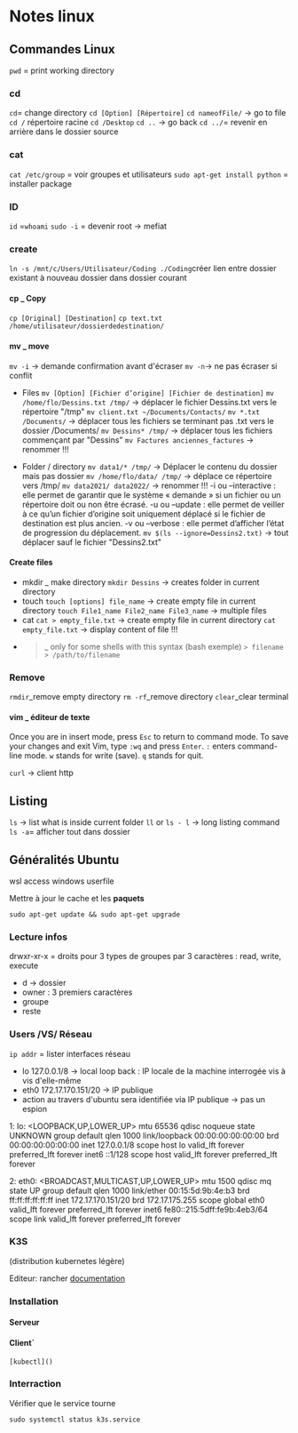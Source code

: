 
# Notes linux

## Commandes Linux

   `pwd` = print working directory

### cd

   `cd`= change directory
   `cd [Option] [Répertoire]`
`cd nameofFile/` -> go to file
`cd /` répertoire racine
`cd /Desktop`
`cd ..` -> go back
`cd ../`= revenir en arrière dans le dossier source

### cat

`cat /etc/group` = voir groupes et utilisateurs
`sudo apt-get install python` = installer package

### ID

`id` =`whoami`
`sudo -i` = devenir root -> mefiat

### create

`ln -s /mnt/c/Users/Utilisateur/Coding ./Coding`créer lien entre dossier existant à nouveau dossier dans dossier courant

#### cp _ Copy

`cp [Original] [Destination]`
`cp text.txt /home/utilisateur/dossierdedestination/`

#### mv _ move

`mv -i` -> demande confirmation avant d'écraser
`mv -n`-> ne pas écraser si conflit

* Files
`mv [Option] [Fichier d’origine] [Fichier de destination]`
`mv /home/flo/Dessins.txt /tmp/` -> déplacer le fichier Dessins.txt vers le répertoire "/tmp"
`mv client.txt ~/Documents/Contacts/`
`mv *.txt /Documents/` -> déplacer tous les fichiers se terminant pas .txt vers le dossier /Documents/
`mv Dessins* /tmp/` -> déplacer tous les fichiers commençant par "Dessins"
`mv Factures anciennes_factures` -> renommer !!!

* Folder / directory
`mv data1/* /tmp/` -> Déplacer le contenu du dossier mais pas dossier
`mv /home/flo/data/ /tmp/` -> déplace ce répertoire vers /tmp/
`mv data2021/ data2022/` -> renommer !!!
    -i ou –interactive : elle permet de garantir que le système « demande » si un fichier ou un répertoire doit ou non être écrasé.
    -u ou –update : elle permet de veiller à ce qu’un fichier d’origine soit uniquement déplacé si le fichier de destination est plus ancien.
    -v ou –verbose : elle permet d’afficher l’état de progression du déplacement.
`mv $(ls --ignore=Dessins2.txt)` -> tout déplacer sauf le fichier "Dessins2.txt"

#### Create files

* mkdir _ make directory
`mkdir Dessins` -> creates folder in current directory
* touch
`touch [options] file_name` -> create empty file in current directory
`touch File1_name File2_name File3_name` -> multiple files
* cat
`cat > empty_file.txt` -> create empty file in current directory
`cat empty_file.txt` -> display content of file !!!
* > _ only for some shells with this syntax (bash exemple)
`> filename`
`> /path/to/filename`

### Remove

`rmdir`_remove empty directory
`rm -rf`_remove directory
`clear`_clear terminal

#### vim _ éditeur de texte

Once you are in insert mode, press `Esc` to return to command mode.
To save your changes and exit Vim, type `:wq` and press `Enter`.
`:` enters command-line mode.
`w` stands for write (save).
`q` stands for quit.

`curl` -> client http

## Listing

`ls` -> list what is inside current folder
`ll` or `ls - l` -> long listing command
`ls -a`= afficher tout dans dossier

## Généralités Ubuntu

wsl access windows userfile

Mettre à jour le cache et les **paquets**

```shell
sudo apt-get update && sudo apt-get upgrade
```

### Lecture infos

drwxr-xr-x = droits pour 3 types de groupes par 3 caractères : read, write, execute

* d -> dossier
* owner : 3 premiers caractères
* groupe
* reste

### Users /VS/ Réseau

`ip addr` = lister interfaces réseau

* lo 127.0.0.1/8 -> local loop back : IP locale de la machine interrogée vis à vis d'elle-même
* eth0 172.17.170.151/20 -> IP publique
* action au travers d'ubuntu sera identifiée via IP publique -> pas un espion

1: lo: <LOOPBACK,UP,LOWER_UP> mtu 65536 qdisc noqueue state UNKNOWN group default qlen 1000
    link/loopback 00:00:00:00:00:00 brd 00:00:00:00:00:00
    inet 127.0.0.1/8 scope host lo
       valid_lft forever preferred_lft forever
    inet6 ::1/128 scope host
       valid_lft forever preferred_lft forever

2: eth0: <BROADCAST,MULTICAST,UP,LOWER_UP> mtu 1500 qdisc mq state UP group default qlen 1000
    link/ether 00:15:5d:9b:4e:b3 brd ff:ff:ff:ff:ff:ff
    inet 172.17.170.151/20 brd 172.17.175.255 scope global eth0
       valid_lft forever preferred_lft forever
    inet6 fe80::215:5dff:fe9b:4eb3/64 scope link
       valid_lft forever preferred_lft forever

### K3S

(distribution kubernetes légère)

Editeur: rancher
[documentation](https://docs.k3s.io/)

### Installation

#### Serveur

#### Client`

```shell
[kubectl]()
```

### Interraction

Vérifier que le service tourne

```shell
sudo systemctl status k3s.service
```
